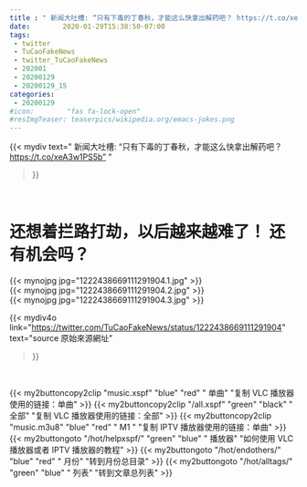 ```yaml
---
title : " 新闻大吐槽: “只有下毒的丁春秋，才能这么快拿出解药吧？ https://t.co/xeA3w1PS5b”  "
date:        2020-01-29T15:38:50-07:00
tags:
 - twitter
 - TuCaoFakeNews
 - twitter_TuCaoFakeNews
 - 202001
 - 20200129
 - 20200129_15
categories:
 - 20200129
#icon:        "fas fa-lock-open"
#resImgTeaser: teaserpics/wikipedia.org/emacs-jokes.png
---
```


{{< mydiv text=" 新闻大吐槽: “只有下毒的丁春秋，才能这么快拿出解药吧？ https://t.co/xeA3w1PS5b”  "
>}}
<br>

<h1>
还想着拦路打劫，以后越来越难了！
还有机会吗？
</h1>

 {{< mynojpg jpg="1222438669111291904.1.jpg" >}}<br> 
 {{< mynojpg jpg="1222438669111291904.2.jpg" >}}<br> 
 {{< mynojpg jpg="1222438669111291904.3.jpg" >}}<br> 



{{< mydiv4o link="https://twitter.com/TuCaoFakeNews/status/1222438669111291904"
text="source 原始來源網址"
>}}


<br>

{{< my2buttoncopy2clip "music.xspf"        "blue"   "red"    " 单曲"  "复制 VLC 播放器使用的链接：单曲" >}} {{< my2buttoncopy2clip "/all.xspf"         "green"  "black"  " 全部"  "复制 VLC 播放器使用的链接：全部" >}} {{< my2buttoncopy2clip "music.m3u8"        "blue"   "red"    " M1 "    "复制 IPTV 播放器使用的链接：单曲" >}} {{< my2buttongoto      "/hot/helpxspf/"    "green"  "blue"   " 播放器" "如何使用 VLC 播放器或者 IPTV 播放器的教程" >}} {{< my2buttongoto      "/hot/endothers/"   "blue"   "red"    " 月份"   "转到月份总目录" >}} {{< my2buttongoto      "/hot/alltags/"     "green"  "blue"   " 列表"   "转到文章总列表" >}} 
